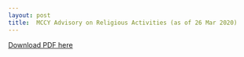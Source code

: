 ```yaml
---
layout: post
title:  MCCY Advisory on Religious Activities (as of 26 Mar 2020)
---
```


[Download PDF here](/media/1-COVID-19MCCYAdvisoryonReligiousActivities.pdf)
